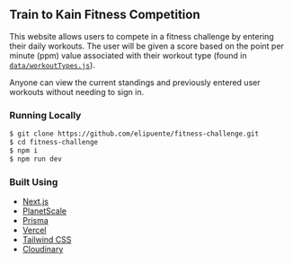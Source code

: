 ## Train to Kain Fitness Competition

This website allows users to compete in a fitness challenge by entering their daily workouts. The user will be given a score based on the point per minute (ppm) value associated with their workout type (found in [`data/workoutTypes.js`](https://github.com/elipuente/traintokain.com/blob/main/data/workoutTypes.js)).

Anyone can view the current standings and previously entered user workouts without needing to sign in.

### Running Locally

```bash
$ git clone https://github.com/elipuente/fitness-challenge.git
$ cd fitness-challenge
$ npm i
$ npm run dev
```

### Built Using

- [Next.js](https://nextjs.org/)
- [PlanetScale](https://planetscale.com)
- [Prisma](https://prisma.io/)
- [Vercel](https://vercel.com)
- [Tailwind CSS](https://tailwindcss.com/)
- [Cloudinary](https://cloudinary.com/)
